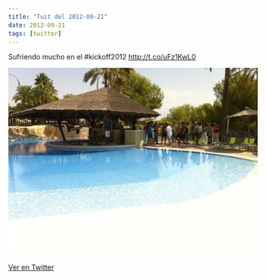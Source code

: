 ```yaml
---
title: "Tuit del 2012-09-21"
date: 2012-09-21
tags: [twitter]
---
```


Sufriendo mucho en el #kickoff2012 http://t.co/uFz1KwL0

![Imagen](/assets/images/249107885295030272-A3UCTUYCUAAfibj.jpg)

[Ver en Twitter](https://twitter.com/i/web/status/249107885295030272)
